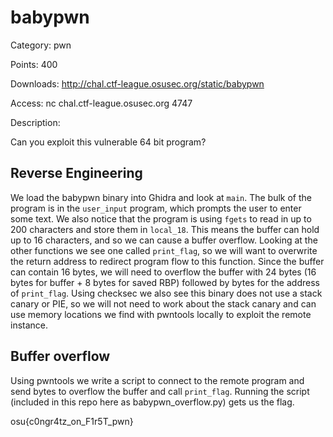 # **babypwn**

Category: pwn

Points: 400

Downloads: http://chal.ctf-league.osusec.org/static/babypwn

Access: nc chal.ctf-league.osusec.org 4747

Description:

Can you exploit this vulnerable 64 bit program?

## **Reverse Engineering**

We load the babypwn binary into Ghidra and look at `main`. The bulk of the program is in the `user_input` program, which prompts the user to enter some text. We also notice that the program is using `fgets` to read in up to 200 characters and store them in `local_18`. This means the buffer can hold up to 16 characters, and so we can cause a buffer overflow. Looking at the other functions we see one called `print_flag`, so we will want to overwrite the return address to redirect program flow to this function. Since the buffer can contain 16 bytes, we will need to overflow the buffer with 24 bytes (16 bytes for buffer + 8 bytes for saved RBP) followed by bytes for the address of `print_flag`. Using checksec we also see this binary does not use a stack canary or PIE, so we will not need to work about the stack canary and can use memory locations we find with pwntools locally to exploit the remote instance.

## **Buffer overflow**

Using pwntools we write a script to connect to the remote program and send bytes to overflow the buffer and call `print_flag`. Running the script (included in this repo here as babypwn_overflow.py) gets us the flag.

osu{c0ngr4tz_on_F1r5T_pwn}